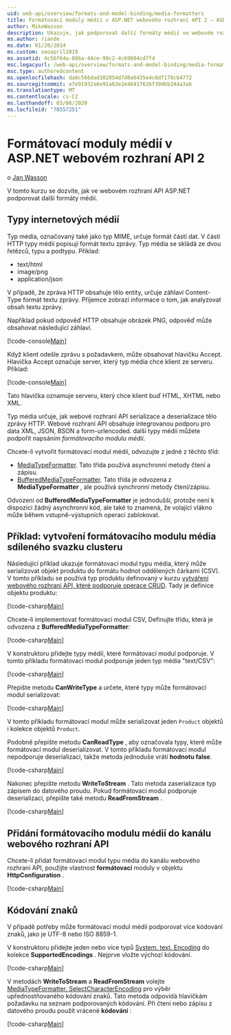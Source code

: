 ```yaml
---
uid: web-api/overview/formats-and-model-binding/media-formatters
title: Formátovací moduly médií v ASP.NET webového rozhraní API 2 – ASP.NET 4. x
author: MikeWasson
description: Ukazuje, jak podporovat další formáty médií ve webovém rozhraní API ASP.NET pro ASP.NET 4. x.
ms.author: riande
ms.date: 01/20/2014
ms.custom: seoapril2019
ms.assetid: 4c56f64a-086a-44ce-99c2-4c69604cd7fd
msc.legacyurl: /web-api/overview/formats-and-model-binding/media-formatters
msc.type: authoredcontent
ms.openlocfilehash: da0c566dad302054d7d0a6435e4c6df178c64772
ms.sourcegitcommit: e7e91932a6e91a63e2e46417626f39d6b244a3ab
ms.translationtype: MT
ms.contentlocale: cs-CZ
ms.lasthandoff: 03/06/2020
ms.locfileid: "78557251"
---
```

# <a name="media-formatters-in-aspnet-web-api-2"></a>Formátovací moduly médií v ASP.NET webovém rozhraní API 2

o [Jan Wasson](https://github.com/MikeWasson)

V tomto kurzu se dozvíte, jak ve webovém rozhraní API ASP.NET podporovat další formáty médií.

## <a name="internet-media-types"></a>Typy internetových médií

Typ média, označovaný také jako typ MIME, určuje formát částí dat. V části HTTP typy médií popisují formát textu zprávy. Typ média se skládá ze dvou řetězců, typu a podtypu. Příklad:

- text/html
- image/png
- application/json

V případě, že zpráva HTTP obsahuje tělo entity, určuje záhlaví Content-Type formát textu zprávy. Příjemce zobrazí informace o tom, jak analyzovat obsah textu zprávy.

Například pokud odpověď HTTP obsahuje obrázek PNG, odpověď může obsahovat následující záhlaví.

[!code-console[Main](media-formatters/samples/sample1.cmd)]

Když klient odešle zprávu s požadavkem, může obsahovat hlavičku Accept. Hlavička Accept označuje server, který typ média chce klient ze serveru. Příklad:

[!code-console[Main](media-formatters/samples/sample2.cmd)]

Tato hlavička oznamuje serveru, který chce klient buď HTML, XHTML nebo XML.

Typ média určuje, jak webové rozhraní API serializace a deserializace tělo zprávy HTTP. Webové rozhraní API obsahuje integrovanou podporu pro data XML, JSON, BSON a form-urlencoded. další typy médií můžete podpořit napsáním *formátovacího modulu médií*.

Chcete-li vytvořit formátovací modul médií, odvozujte z jedné z těchto tříd:

- [MediaTypeFormatter](https://msdn.microsoft.com/library/system.net.http.formatting.mediatypeformatter.aspx). Tato třída používá asynchronní metody čtení a zápisu.
- [BufferedMediaTypeFormatter](https://msdn.microsoft.com/library/system.net.http.formatting.bufferedmediatypeformatter.aspx). Tato třída je odvozena z **MediaTypeFormatter** , ale používá synchronní metody čtení/zápisu.

Odvození od **BufferedMediaTypeFormatter** je jednodušší, protože není k dispozici žádný asynchronní kód, ale také to znamená, že volající vlákno může během vstupně-výstupních operací zablokovat.

## <a name="example-creating-a-csv-media-formatter"></a>Příklad: vytvoření formátovacího modulu média sdíleného svazku clusteru

Následující příklad ukazuje formátovací modul typu média, který může serializovat objekt produktu do formátu hodnot oddělených čárkami (CSV). V tomto příkladu se používá typ produktu definovaný v kurzu [vytváření webového rozhraní API, které podporuje operace CRUD](../older-versions/creating-a-web-api-that-supports-crud-operations.md). Tady je definice objektu produktu:

[!code-csharp[Main](media-formatters/samples/sample3.cs)]

Chcete-li implementovat formátovací modul CSV, Definujte třídu, která je odvozena z **BufferedMediaTypeFormatter**:

[!code-csharp[Main](media-formatters/samples/sample4.cs)]

V konstruktoru přidejte typy médií, které formátovací modul podporuje. V tomto příkladu formátovací modul podporuje jeden typ média &quot;text/CSV&quot;:

[!code-csharp[Main](media-formatters/samples/sample5.cs)]

Přepište metodu **CanWriteType** a určete, které typy může formátovací modul serializovat:

[!code-csharp[Main](media-formatters/samples/sample6.cs)]

V tomto příkladu formátovací modul může serializovat jeden `Product` objektů i kolekce objektů `Product`.

Podobně přepište metodu **CanReadType** , aby označovala typy, které může formátovací modul deserializovat. V tomto příkladu formátovací modul nepodporuje deserializaci, takže metoda jednoduše vrátí **hodnotu false**.

[!code-csharp[Main](media-formatters/samples/sample7.cs)]

Nakonec přepište metodu **WriteToStream** . Tato metoda zaserializace typ zápisem do datového proudu. Pokud formátovací modul podporuje deserializaci, přepište také metodu **ReadFromStream** .

[!code-csharp[Main](media-formatters/samples/sample8.cs)]

## <a name="adding-a-media-formatter-to-the-web-api-pipeline"></a>Přidání formátovacího modulu médií do kanálu webového rozhraní API

Chcete-li přidat formátovací modul typu média do kanálu webového rozhraní API, použijte vlastnost **formátovací** moduly v objektu **HttpConfiguration** .

[!code-csharp[Main](media-formatters/samples/sample9.cs)]

## <a name="character-encodings"></a>Kódování znaků

V případě potřeby může formátovací modul médií podporovat více kódování znaků, jako je UTF-8 nebo ISO 8859-1.

V konstruktoru přidejte jeden nebo více typů [System. text. Encoding](https://msdn.microsoft.com/library/system.text.encoding.aspx) do kolekce **SupportedEncodings** . Nejprve vložte výchozí kódování.

[!code-csharp[Main](media-formatters/samples/sample10.cs?highlight=6-7)]

V metodách **WriteToStream** a **ReadFromStream** volejte [MediaTypeFormatter. SelectCharacterEncoding](https://msdn.microsoft.com/library/hh969054.aspx) pro výběr upřednostňovaného kódování znaků. Tato metoda odpovídá hlavičkám požadavku na seznam podporovaných kódování. Při čtení nebo zápisu z datového proudu použít vrácené **kódování** :

[!code-csharp[Main](media-formatters/samples/sample11.cs?highlight=3,5)]
